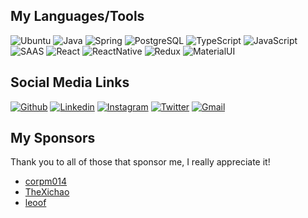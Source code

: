 ## My Languages/Tools
![Ubuntu](https://img.shields.io/badge/Ubuntu-E95420?style=for-the-badge&logo=ubuntu&logoColor=white)
![Java](https://img.shields.io/badge/Java-ED8B00?style=for-the-badge&logo=java&logoColor=white)
![Spring](https://img.shields.io/badge/Spring-6DB33F?style=for-the-badge&logo=spring&logoColor=white)
![PostgreSQL](https://img.shields.io/badge/PostgreSQL-316192?style=for-the-badge&logo=postgresql&logoColor=white)
![TypeScript](https://img.shields.io/badge/TypeScript-007ACC?style=for-the-badge&logo=typescript&logoColor=white)
![JavaScript](https://img.shields.io/badge/JavaScript-323330?style=for-the-badge&logo=javascript&logoColor=F7DF1E)
![SAAS](https://img.shields.io/badge/Sass-CC6699?style=for-the-badge&logo=sass&logoColor=white)
![React](https://img.shields.io/badge/React-20232A?style=for-the-badge&logo=react&logoColor=61DAFB)
![ReactNative](https://img.shields.io/badge/React_Native-20232A?style=for-the-badge&logo=react&logoColor=61DAFB)
![Redux](https://img.shields.io/badge/Redux-593D88?style=for-the-badge&logo=redux&logoColor=white)
![MaterialUI](https://img.shields.io/badge/Material--UI-0081CB?style=for-the-badge&logo=material-ui&logoColor=white)

## Social Media Links
[![Github](https://img.shields.io/badge/GitHub-100000?style=for-the-badge&logo=github&logoColor=white)](https://github.com/BenNeighbour/)
[![Linkedin](https://img.shields.io/badge/LinkedIn-0077B5?style=for-the-badge&logo=linkedin&logoColor=white)](https://www.linkedin.com/in/ben-neighbour-a6b7051b5/)
[![Instagram](https://img.shields.io/badge/Instagram-E4405F?style=for-the-badge&logo=instagram&logoColor=white)](https://www.instagram.com/benthedev_/)
[![Twitter](https://img.shields.io/badge/Twitter-1DA1F2?style=for-the-badge&logo=twitter&logoColor=white)](https://twitter.com/BenTheDev2)
[![Gmail](https://img.shields.io/badge/Gmail-D14836?style=for-the-badge&logo=gmail&logoColor=white)](mailto:ben.neighbour.dev@gmail.com)


## My Sponsors
Thank you to all of those that sponsor me, I really appreciate it!
- [corpm014](https://github.com/corpm014) <br />
- [TheXichao](https://github.com/TheXichao) <br />
- [leoof](https://github.com/leoof) <br />
